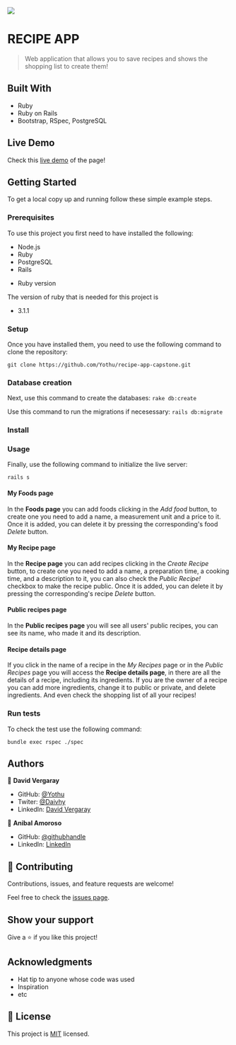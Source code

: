 ![](https://img.shields.io/badge/Microverse-blueviolet)

# RECIPE APP

> Web application that allows you to save recipes and shows the shopping list to create them!


## Built With

- Ruby
- Ruby on Rails
- Bootstrap, RSpec, PostgreSQL

## Live Demo

Check this [live demo](https://polar-everglades-19689.herokuapp.com/) of the page!

## Getting Started


To get a local copy up and running follow these simple example steps.

### Prerequisites

To use this project you first need to have installed the following:

+ Node.js
+ Ruby
+ PostgreSQL
+ Rails

* Ruby version

The version of ruby that is needed for this project is 

+ 3.1.1

### Setup

Once you have installed them, you need to use the following command to clone the repository:

```git clone https://github.com/Yothu/recipe-app-capstone.git```

### Database creation

Next, use this command to create the databases:
```rake db:create```

Use this command to run the migrations if necesessary:
```rails db:migrate```
### Install

### Usage

Finally, use the following command to initialize the live server:

```rails s```


#### My Foods page

In the **Foods page** you can add foods clicking in the *Add food* button, to create one you need to add a name, a measurement unit and a price to it.
Once it is added, you can delete it by pressing the corresponding's food *Delete* button.

#### My Recipe page

In the **Recipe page** you can add recipes clicking in the *Create Recipe* button, to create one you need to add a name, a preparation time, a cooking time, and a description to it, you can also check the *Public Recipe!* checkbox to make the recipe public.
Once it is added, you can delete it by pressing the corresponding's recipe *Delete* button.


#### Public recipes page

In the **Public recipes page** you will see all users' public recipes, you can see its name, who made it and its description.

#### Recipe details page

If you click in the name of a recipe in the *My Recipes* page or in the *Public Recipes* page you will access the **Recipe details page**, in there are all the details of a recipe, including its ingredients.
If you are the owner of a recipe you can add more ingredients, change it to public or private, and delete ingredients. And even check the shopping list of all your recipes!


### Run tests

To check the test use the following command:

```bundle exec rspec ./spec```

## Authors

👤 **David Vergaray**

- GitHub:   [@Yothu](https://github.com/Yothu)
- Twiter:   [@Daivhy](https://twitter.com/Daivhy)
- LinkedIn: [David Vergaray](https://www.linkedin.com/in/david-vergaray-almontes-051a11127/)

👤 **Anibal Amoroso**

- GitHub: [@githubhandle](https://github.com/sj1978)
- LinkedIn: [LinkedIn](https://linkedin.com/in/anibalamoroso )

## 🤝 Contributing

Contributions, issues, and feature requests are welcome!

Feel free to check the [issues page](../../issues/).

## Show your support

Give a ⭐️ if you like this project!

## Acknowledgments

- Hat tip to anyone whose code was used
- Inspiration
- etc

## 📝 License

This project is [MIT](./MIT.md) licensed.
